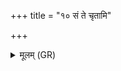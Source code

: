 +++
title = "१० सं ते चृतामि"

+++
<details><summary>मूलम् (GR)</summary>

+++(PSK 20.25.10)+++सं ते चृतामि तकरिं  
सं योनिं सं गवीन्यौ ।  
सं मातरं च पुत्रं च  
सं गर्भं च जरायु च ॥
</details>